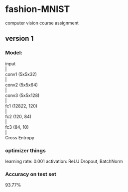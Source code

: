 # fashion-MNIST
computer vision course assignment

## version 1
### Model:
input   
  |    
conv1 (5x5x32)   
  |    
conv2 (5x5x64)   
  |   
conv3 (5x5x128)   
  |    
fc1 (128*2*2, 120)      
  |    
fc2 (120, 84)    
  |    
fc3 (84, 10)    
  |    
Cross Entropy   
### optimizer things
learning rate: 0.001
activation: ReLU
Dropout, BatchNorm
### Accuracy on test set
93.77%

